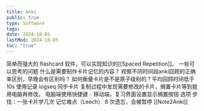 ```yaml
---
title: Anki
public: true
type: Software
tags:
date: 2024-10-05
lastMod: 2024-10-05
toc: "true"
---
```


简单而强大的 flashcard 软件，可以实现知识的[[Spaced Repetition]]。
一些可以思考的问题
什么是需要制作卡片记忆的内容？
观察不同时间段anki回顾的正确率区别，早晚会有区别吗？
如何衡量卡片是不是原子级别的？平均回顾时间低于10s
使用记录
logseq 同步卡片
复制过程中发现需要修改的卡片，搁置卡片等到能用电脑再修改。
电脑端使用快捷键 `-`
移动端，复习界面设置显示搁置按钮
选项
步伐：一张卡片学几次
记忆难点（Leech）
8 次遗忘，会被暂停
[[Note2Anki]]

